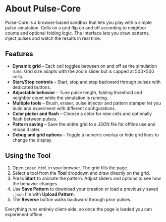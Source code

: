 # About Pulse-Core

Pulse-Core is a browser-based sandbox that lets you play with a simple pulse simulation. Cells on a grid flip on and off according to neighbor counts and optional folding logic. The interface lets you draw patterns, inject pulses and watch the results in real time.

## Features

- **Dynamic grid** – Each cell toggles between on and off as the simulation runs. Grid size adapts with the zoom slider but is capped at 500×500 cells.
- **Start/Stop controls** – Start, stop and step backward through pulses with dedicated buttons.
- **Adjustable behavior** – Tune pulse length, folding threshold and neighbor count while the simulation is running.
- **Multiple tools** – Brush, eraser, pulse injector and pattern stamper let you build and experiment with different configurations.
- **Color picker and flash** – Choose a color for new cells and optionally flash between pulses.
- **Pattern saving** – Save the entire grid to a JSON file for offline use and reload it later.
- **Debug and grid options** – Toggle a numeric overlay or hide grid lines to change the display.

## Using the Tool

1. Open `index.html` in your browser. The grid fills the page.
2. Select a tool from the **Tool** dropdown and draw directly on the grid.
3. Press **Start** to animate the pattern. Adjust sliders and options to see how the behavior changes.
4. Use **Save Pattern** to download your creation or load a previously saved `.json` file with **Upload Pattern**.
5. The **Reverse** button walks backward through prior pulses.

Everything runs entirely client-side, so once the page is loaded you can experiment offline.

